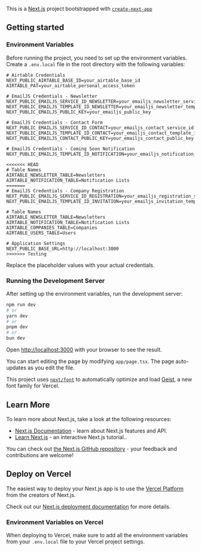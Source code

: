 This is a [Next.js](https://nextjs.org) project bootstrapped with [`create-next-app`](https://nextjs.org/docs/app/api-reference/cli/create-next-app)

## Getting started

### Environment Variables

Before running the project, you need to set up the environment variables. Create a `.env.local` file in the root directory with the following variables: 

```
# Airtable Credentials
NEXT_PUBLIC_AIRTABLE_BASE_ID=your_airtable_base_id
AIRTABLE_PAT=your_airtable_personal_access_token

# EmailJS Credentials - Newsletter
NEXT_PUBLIC_EMAILJS_SERVICE_ID_NEWSLETTER=your_emailjs_newsletter_service_id
NEXT_PUBLIC_EMAILJS_TEMPLATE_ID_NEWSLETTER=your_emailjs_newsletter_template_id
NEXT_PUBLIC_EMAILJS_PUBLIC_KEY=your_emailjs_public_key

# EmailJS Credentials - Contact Form
NEXT_PUBLIC_EMAILJS_SERVICE_ID_CONTACT=your_emailjs_contact_service_id
NEXT_PUBLIC_EMAILJS_TEMPLATE_ID_CONTACT=your_emailjs_contact_template_id
NEXT_PUBLIC_EMAILJS_CONTACT_PUBLIC_KEY=your_emailjs_contact_public_key

# EmailJS Credentials - Coming Soon Notification
NEXT_PUBLIC_EMAILJS_TEMPLATE_ID_NOTIFICATION=your_emailjs_notification_template_id

<<<<<<< HEAD
# Table Names
AIRTABLE_NEWSLETTER_TABLE=Newsletters
AIRTABLE_NOTIFICATION_TABLE=Notification Lists
=======
# EmailJS Credentials - Company Registration
NEXT_PUBLIC_EMAILJS_SERVICE_ID_REGISTRATION=your_emailjs_registration_service_id
NEXT_PUBLIC_EMAILJS_TEMPLATE_ID_INVITATION=your_emailjs_invitation_template_id

# Table Names
AIRTABLE_NEWSLETTER_TABLE=Newsletters
AIRTABLE_NOTIFICATION_TABLE=Notification Lists
AIRTABLE_COMPANIES_TABLE=Companies
AIRTABLE_USERS_TABLE=Users

# Application Settings
NEXT_PUBLIC_BASE_URL=http://localhost:3000
>>>>>>> Testing
```

Replace the placeholder values with your actual credentials.

### Running the Development Server

After setting up the environment variables, run the development server:

```bash
npm run dev
# or
yarn dev
# or
pnpm dev
# or
bun dev
```

Open [http://localhost:3000](http://localhost:3000) with your browser to see the result.

You can start editing the page by modifying `app/page.tsx`. The page auto-updates as you edit the file.

This project uses [`next/font`](https://nextjs.org/docs/app/building-your-application/optimizing/fonts) to automatically optimize and load [Geist](https://vercel.com/font), a new font family for Vercel.

## Learn More

To learn more about Next.js, take a look at the following resources:

- [Next.js Documentation](https://nextjs.org/docs) - learn about Next.js features and API.
- [Learn Next.js](https://nextjs.org/learn) - an interactive Next.js tutorial..

You can check out [the Next.js GitHub repository](https://github.com/vercel/next.js) - your feedback and contributions are welcome!

## Deploy on Vercel

The easiest way to deploy your Next.js app is to use the [Vercel Platform](https://vercel.com/new?utm_medium=default-template&filter=next.js&utm_source=create-next-app&utm_campaign=create-next-app-readme) from the creators of Next.js.

Check out our [Next.js deployment documentation](https://nextjs.org/docs/app/building-your-application/deploying) for more details.

### Environment Variables on Vercel

When deploying to Vercel, make sure to add all the environment variables from your `.env.local` file to your Vercel project settings.
